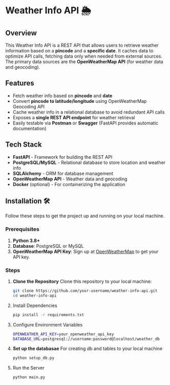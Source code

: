 # Weather Info API 🌦️

## Overview
This Weather Info API is a REST API that allows users to retrieve weather information based on a **pincode** and a **specific date**. It caches data to optimize API calls, fetching data only when needed from external sources. The primary data sources are the **OpenWeatherMap API** (for weather data and geocoding).

## Features
- Fetch weather info based on **pincode** and **date**
- Convert **pincode to latitude/longitude** using OpenWeatherMap Geocoding API
- Cache weather info in a relational database to avoid redundant API calls
- Exposes a **single REST API endpoint** for weather retrieval
- Easily testable via **Postman** or **Swagger** (FastAPI provides automatic documentation)

## Tech Stack
- **FastAPI** - Framework for building the REST API
- **PostgreSQL/MySQL** - Relational database to store location and weather info
- **SQLAlchemy** - ORM for database management
- **OpenWeatherMap API** - Weather data and geocoding
- **Docker** (optional) - For containerizing the application

## Installation 🛠️

Follow these steps to get the project up and running on your local machine.

### Prerequisites
1. **Python 3.8+**
2. **Database**: PostgreSQL or MySQL
3. **OpenWeatherMap API Key**: Sign up at [OpenWeatherMap](https://openweathermap.org/api) to get your API key.

### Steps

1. **Clone the Repository**
   Clone this repository to your local machine:
   ```bash
   git clone https://github.com/your-username/weather-info-api.git
   cd weather-info-api
   ```
2. Install Dependencies
   ```bash
   pip install -r requirements.txt
   ```
3. Configure Environment Variables
   ```bash
   OPENWEATHER_API_KEY=your_openweather_api_key
   DATABASE_URL=postgresql://username:password@localhost/weather_db
   ```
4. **Set up the databasae**
   For creating db and tables to your local machine
   ```bash
   python setup_db.py
   ```
5. Run the Server
   ```bash
   python main.py
   ```
